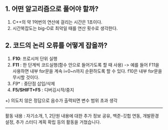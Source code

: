 ## 1. 어떤 알고리즘으로 풀어야 할까?
1) C++의 약 1억번의 연산에 걸리는 시간은 1초이다.<br>
2) 시간복잡도는 big-O로 최악일 때를 연산 횟수로 생각한다.

## 2. 코드의 논리 오류를 어떻게 잡을까?
1) **F10**: 프로시저 단위 실행<br>
2)   **F11** : 한 단계씩 코드실행(함수 안으로 들어가도록 할 때 사용) 
-> 예를 들어 F11을 사용하면 내부 for문을 계속 i=0~n까지 순환하도록 할 수 있다. f10은 내부 for문을 무시할 것이다.<br>
3)  *F9** : 중단점 삽입/삭제<br>
4)  **F5/SHIFT+F5** : 디버깅시작/중지<br>

+) 의도치 않은 정답으로 음수가 출력되면 변수 범위 초과 생각

---

활동 내용 : 자기소개, 1, 2단원 내용에 대한 추가 정보 공유, 백준-깃헙 연동, 개발환경 설정, 추가 스터디 계획 확립 등의 활동을 거쳤습니다.

